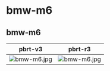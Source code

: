 # bmw-m6
## bmw-m6
|pbrt-v3|pbrt-r3|
|---|---|
|![bmw-m6.jpg](../v3/bmw-m6/bmw-m6.jpg)|![bmw-m6.jpg](../r3/bmw-m6/bmw-m6.jpg)|
